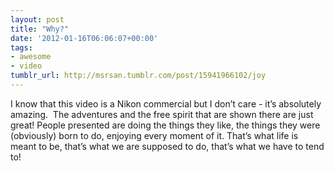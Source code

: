 ```yaml
---
layout: post
title: "Why?"
date: '2012-01-16T06:06:07+00:00'
tags:
- awesome
- video
tumblr_url: http://msrsan.tumblr.com/post/15941966102/joy
---
```

I know that this video is a Nikon commercial but I don’t care - it’s absolutely amazing. 
The adventures and the free spirit that are shown there are just great! People presented are doing the things they like, the things they were (obviously) born to do, enjoying every moment of it. That’s what life is meant to be, that’s what we are supposed to do, that’s what we have to tend to! 
